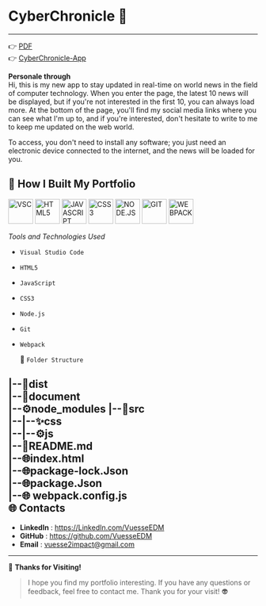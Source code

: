 # CyberChronicle     🚀   
---


👉 [PDF](https://github.com/VuesseEDM/CyberChronicle/blob/36620443e38bd75c2b42b734fb62e012e1521431/document/CyberChronicle.pdf)    
👉 [CyberChronicle-App](https://vuesseedm.github.io/CyberChronicle/)       

**Personale through**  
Hi, this is my new app to stay updated in real-time on world news in the field of computer technology. When you enter the page, the latest 10 news will be displayed, but if you're not interested in the first 10, you can always load more. At the bottom of the page, you'll find my social media links where you can see what I'm up to, and if you're interested, don't hesitate to write to me to keep me updated on the web world.    

  To access, you don't need to install any software; you just need an electronic device connected to the internet, and the news will be loaded for you.   

    
       
 🔧 **How I Built My Portfolio**   
---
<img src="https://highlab.pl/wp-content/uploads/2022/05/vsc-logo.png" alt="VSC" width="50"> <img src="https://banner2.cleanpng.com/20180526/owx/kisspng-html-computer-icons-web-development-bootstrap-5b0a25293828a9.92335899152739152923.jpg" alt="HTML5" width="50"> <img src="https://i2.wp.com/www.associazioneincanto.it/wp-content/uploads/2016/03/js-logo-1.png?fit=500%2C500&ssl=1" alt="JAVASCRIPT" width="50"> <img src="https://upload.wikimedia.org/wikipedia/commons/thumb/d/d5/CSS3_logo_and_wordmark.svg/1452px-CSS3_logo_and_wordmark.svg.png" alt="CSS3" width="50"> <img src="https://upload.wikimedia.org/wikipedia/commons/thumb/d/d9/Node.js_logo.svg/2560px-Node.js_logo.svg.png" alt="NODE.JS" width="50"> <img src="https://git-scm.com/images/logos/downloads/Git-Icon-1788C.png" alt="GIT" width="50"> <img src="https://raw.githubusercontent.com/webpack/media/master/logo/icon-square-big.png" alt="WEBPACK" width="50"> 

*Tools and Technologies Used*   
- ```Visual Studio Code```     
- ```HTML5```    
- ```JavaScript``` 
- ```CSS3```       
- ```Node.js```      
- ```Git```   
- ```Webpack```
  

   📂 ```Folder Structure```   

|--📁dist      
|--📃document         
|--⚙️node_modules 
|--📁src      
|--|--✨css    
|--|--⚙️js   
|--📖README.md     
|--🌐index.html      
|--🌐package-lock.Json     
|--🌐package.Json  
|--🌐 webpack.config.js    
    🌐 **Contacts**  
---   
- **LinkedIn**  : https://LinkedIn.com/VuesseEDM   
- **GitHub**  : https://github.com/VuesseEDM      
- **Email**  : vuesse2impact@gmail.com  
---    
🙌 **Thanks for Visiting!**    

> I hope you find my portfolio interesting. If you have any questions or feedback, feel free to contact me. Thank you for your visit!  👽

